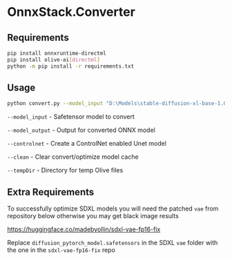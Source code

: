 ﻿# OnnxStack.Converter

## Requirements
```bash
pip install onnxruntime-directml
pip install olive-ai[directml]
python -m pip install -r requirements.txt
```

## Usage
```bash
python convert.py --model_input "D:\Models\stable-diffusion-xl-base-1.0" --controlnet
```

`--model_input`  - Safetensor model to convert

`--model_output`  - Output for converted ONNX model

`--controlnet`  - Create a ControlNet enabled Unet model

`--clean`  - Clear convert/optimize model cache

`--tempDir`  - Directory for temp Olive files


## Extra Requirements
To successfully optimize SDXL models you will need the patched `vae` from repository below otherwise you may get black image results

https://huggingface.co/madebyollin/sdxl-vae-fp16-fix

Replace `diffusion_pytorch_model.safetensors` in the SDXL `vae` folder with the one in the `sdxl-vae-fp16-fix` repo
